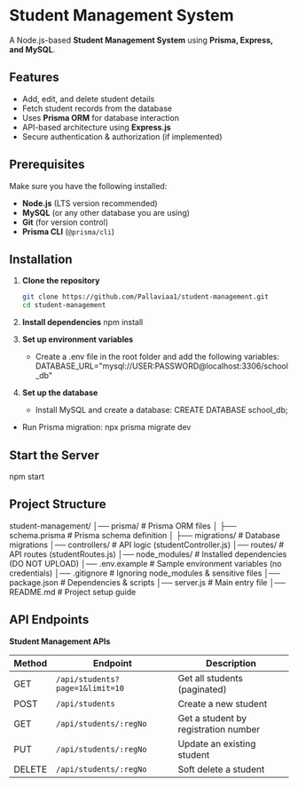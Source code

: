 # Student Management System

A Node.js-based **Student Management System** using **Prisma, Express, and MySQL**.

## Features
- Add, edit, and delete student details
- Fetch student records from the database
- Uses **Prisma ORM** for database interaction
- API-based architecture using **Express.js**
- Secure authentication & authorization (if implemented)

## Prerequisites
Make sure you have the following installed:
- **Node.js** (LTS version recommended)
- **MySQL** (or any other database you are using)
- **Git** (for version control)
- **Prisma CLI** (`@prisma/cli`)

## Installation

1. **Clone the repository**  
   ```sh
   git clone https://github.com/Pallaviaa1/student-management.git
   cd student-management

2. **Install dependencies**
   npm install

3. **Set up environment variables**
   - Create a .env file in the root folder and add the following variables:
   DATABASE_URL="mysql://USER:PASSWORD@localhost:3306/school_db"

4. **Set up the database**
   - Install MySQL and create a database: 
     CREATE DATABASE school_db;
  - Run Prisma migration:
     npx prisma migrate dev

## Start the Server
   npm start

## Project Structure
   student-management/
│── prisma/                 # Prisma ORM files
│   ├── schema.prisma       # Prisma schema definition
│   ├── migrations/         # Database migrations
│── controllers/            # API logic (studentController.js)
│── routes/                 # API routes (studentRoutes.js)
│── node_modules/           # Installed dependencies (DO NOT UPLOAD)
│── .env.example            # Sample environment variables (no credentials)
│── .gitignore              # Ignoring node_modules & sensitive files
│── package.json            # Dependencies & scripts
│── server.js               # Main entry file
│── README.md               # Project setup guide


## API Endpoints
 **Student Management APIs**

| Method | Endpoint                          | Description                           |
| ------ | --------------------------------- | ------------------------------------- |
| GET    | `/api/students?page=1&limit=10`   | Get all students (paginated)          |
| POST   | `/api/students`                   | Create a new student                  |
| GET    | `/api/students/:regNo`            | Get a student by registration number  |
| PUT    | `/api/students/:regNo`            | Update an existing student            |
| DELETE | `/api/students/:regNo`            | Soft delete a student                 |